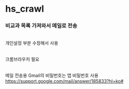 # hs_crawl

### 비교과 목록 가져와서 메일로 전송

<br>개인설정 부분 수정해서 사용

<br>크롬브라우저 필요

<br>메일 전송용 Gmail의 비밀번호는 앱 비밀번호 사용
<br>https://support.google.com/mail/answer/185833?hl=ko#

